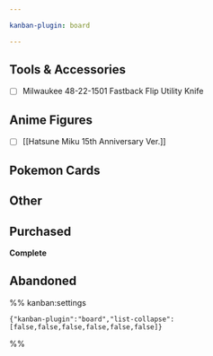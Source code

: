 ```yaml
---

kanban-plugin: board

---
```


## Tools & Accessories

- [ ] Milwaukee 48-22-1501 Fastback Flip Utility Knife


## Anime Figures

- [ ] [[Hatsune Miku 15th Anniversary Ver.]]


## Pokemon Cards



## Other



## Purchased

**Complete**


## Abandoned





%% kanban:settings
```
{"kanban-plugin":"board","list-collapse":[false,false,false,false,false,false]}
```
%%